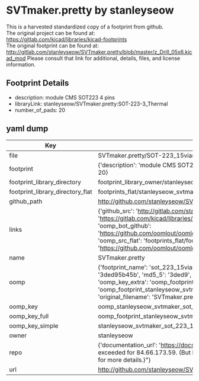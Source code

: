 # SVTmaker.pretty by stanleyseow  
This is a harvested standardized copy of a footprint from github.  
The original project can be found at:  
https://gitlab.com/kicad/libraries/kicad-footprints  
The original footprint can be found at:
http://gitlab.com/stanleyseow/SVTmaker.pretty/blob/master/z_Drill_05x6.kicad_mod
Please consult that link for additional, details, files, and license information.  
## Footprint Details
* description: module CMS SOT223 4 pins  
* libraryLink: stanleyseow/SVTmaker.pretty:SOT-223-3_Thermal  
* number_of_pads: 20  
## yaml dump  
| Key | Value |  
| --- | --- |  
| file | SVTmaker.pretty/SOT-223_15vias.kicad_mod |  
| footprint | {'description': 'module CMS SOT223 4 pins', 'libraryLink': 'stanleyseow/SVTmaker.pretty:SOT-223-3_Thermal', 'number_of_pads': 20} |  
| footprint_library_directory | footprint_library_owner/stanleyseow_SVTmaker.pretty |  
| footprint_library_directory_flat | footprints_flat/stanleyseow_svtmaker_sot_223_15vias/working |  
| github_path | http://github.com/stanleyseow/SVTmaker.pretty/blob/master/SOT-223_15vias.kicad_mod |  
| links | {'github_src': 'http://gitlab.com/stanleyseow/SVTmaker.pretty/blob/master/z_Drill_05x6.kicad_mod', 'github_src_repo': 'https://gitlab.com/kicad/libraries/kicad-footprints', 'oomp_bot': 'footprints/stanleyseow_svtmaker_sot_223_15vias/working', 'oomp_bot_github': 'https://github.com/oomlout/oomlout_oomp_footprint_bot/tree/main/footprints/stanleyseow_svtmaker_sot_223_15vias/working', 'oomp_src_flat': 'footprints_flat/footprints_flat/stanleyseow_svtmaker_sot_223_15vias/working', 'oomp_src_flat_github': 'https://github.com/oomlout/oomlout_oomp_footprint_src/tree/main/footprints_flat/stanleyseow_svtmaker_sot_223_15vias/working'} |  
| name | SVTmaker.pretty |  
| oomp | {'footprint_name': 'sot_223_15vias', 'library_name': 'svtmaker', 'md5': '3ded95b45bb90e0b8862f9fe1ab0610b', 'md5_10': '3ded95b45b', 'md5_5': '3ded9', 'md5_6': '3ded95', 'oomp_key': 'oomp_stanleyseow_svtmaker_sot_223_15vias', 'oomp_key_extra': 'oomp_footprint_stanleyseow_svtmaker_sot_223_15vias', 'oomp_key_full': 'oomp_footprint_stanleyseow_svtmaker_sot_223_15vias_3ded95', 'oomp_key_simple': 'stanleyseow_svtmaker_sot_223_15vias', 'original_filename': 'SVTmaker.pretty/SOT-223_15vias.kicad_mod', 'owner_name': 'stanleyseow'} |  
| oomp_key | oomp_stanleyseow_svtmaker_sot_223_15vias |  
| oomp_key_full | oomp_footprint_stanleyseow_svtmaker_sot_223_15vias |  
| oomp_key_simple | stanleyseow_svtmaker_sot_223_15vias |  
| owner | stanleyseow |  
| repo | {'documentation_url': 'https://docs.github.com/rest/overview/resources-in-the-rest-api#rate-limiting', 'message': "API rate limit exceeded for 84.66.173.59. (But here's the good news: Authenticated requests get a higher rate limit. Check out the documentation for more details.)"} |  
| url | http://github.com/stanleyseow/SVTmaker.pretty |  


